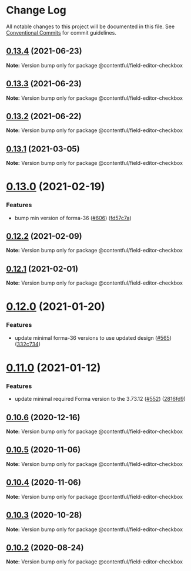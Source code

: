 # Change Log

All notable changes to this project will be documented in this file.
See [Conventional Commits](https://conventionalcommits.org) for commit guidelines.

## [0.13.4](https://github.com/contentful/field-editors/compare/@contentful/field-editor-checkbox@0.13.3...@contentful/field-editor-checkbox@0.13.4) (2021-06-23)

**Note:** Version bump only for package @contentful/field-editor-checkbox





## [0.13.3](https://github.com/contentful/field-editors/compare/@contentful/field-editor-checkbox@0.13.2...@contentful/field-editor-checkbox@0.13.3) (2021-06-23)

**Note:** Version bump only for package @contentful/field-editor-checkbox





## [0.13.2](https://github.com/contentful/field-editors/compare/@contentful/field-editor-checkbox@0.13.1...@contentful/field-editor-checkbox@0.13.2) (2021-06-22)

**Note:** Version bump only for package @contentful/field-editor-checkbox





## [0.13.1](https://github.com/contentful/field-editors/compare/@contentful/field-editor-checkbox@0.13.0...@contentful/field-editor-checkbox@0.13.1) (2021-03-05)

**Note:** Version bump only for package @contentful/field-editor-checkbox





# [0.13.0](https://github.com/contentful/field-editors/compare/@contentful/field-editor-checkbox@0.12.2...@contentful/field-editor-checkbox@0.13.0) (2021-02-19)


### Features

* bump min version of forma-36 ([#606](https://github.com/contentful/field-editors/issues/606)) ([fd57c7a](https://github.com/contentful/field-editors/commit/fd57c7a4312766af38c01507f17706ab22992617))





## [0.12.2](https://github.com/contentful/field-editors/compare/@contentful/field-editor-checkbox@0.12.1...@contentful/field-editor-checkbox@0.12.2) (2021-02-09)

**Note:** Version bump only for package @contentful/field-editor-checkbox





## [0.12.1](https://github.com/contentful/field-editors/compare/@contentful/field-editor-checkbox@0.12.0...@contentful/field-editor-checkbox@0.12.1) (2021-02-01)

**Note:** Version bump only for package @contentful/field-editor-checkbox





# [0.12.0](https://github.com/contentful/field-editors/compare/@contentful/field-editor-checkbox@0.11.0...@contentful/field-editor-checkbox@0.12.0) (2021-01-20)


### Features

* update minimal forma-36 versions to use updated design ([#565](https://github.com/contentful/field-editors/issues/565)) ([332c734](https://github.com/contentful/field-editors/commit/332c734bfaf54f0e9773fcbb460d743b1f5459ec))





# [0.11.0](https://github.com/contentful/field-editors/compare/@contentful/field-editor-checkbox@0.10.6...@contentful/field-editor-checkbox@0.11.0) (2021-01-12)


### Features

* update minimal required Forma version to the 3.73.12 ([#552](https://github.com/contentful/field-editors/issues/552)) ([2816fd9](https://github.com/contentful/field-editors/commit/2816fd960c28815faebf49a9ef8f4c4c0d91fc36))





## [0.10.6](https://github.com/contentful/field-editors/compare/@contentful/field-editor-checkbox@0.10.5...@contentful/field-editor-checkbox@0.10.6) (2020-12-16)

**Note:** Version bump only for package @contentful/field-editor-checkbox





## [0.10.5](https://github.com/contentful/field-editors/compare/@contentful/field-editor-checkbox@0.10.4...@contentful/field-editor-checkbox@0.10.5) (2020-11-06)

**Note:** Version bump only for package @contentful/field-editor-checkbox





## [0.10.4](https://github.com/contentful/field-editors/compare/@contentful/field-editor-checkbox@0.10.3...@contentful/field-editor-checkbox@0.10.4) (2020-11-06)

**Note:** Version bump only for package @contentful/field-editor-checkbox





## [0.10.3](https://github.com/contentful/field-editors/compare/@contentful/field-editor-checkbox@0.10.2...@contentful/field-editor-checkbox@0.10.3) (2020-10-28)

**Note:** Version bump only for package @contentful/field-editor-checkbox





## [0.10.2](https://github.com/contentful/field-editors/compare/@contentful/field-editor-checkbox@0.10.1...@contentful/field-editor-checkbox@0.10.2) (2020-08-24)

**Note:** Version bump only for package @contentful/field-editor-checkbox
